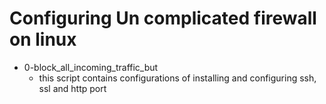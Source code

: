 # Configuring Un complicated firewall on linux
* 0-block_all_incoming_traffic_but
	* this script contains configurations of installing and configuring ssh, ssl and http port

